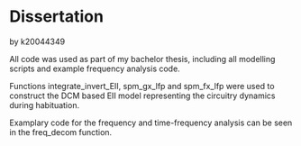 # Dissertation
by k20044349

All code was used as part of my bachelor thesis, including all modelling scripts and example frequency analysis code. 

Functions integrate_invert_EII, spm_gx_lfp and spm_fx_lfp were used to construct the DCM based EII model representing the circuitry dynamics during habituation. 

Examplary code for the frequency and time-frequency analysis can be seen in the freq_decom function.
